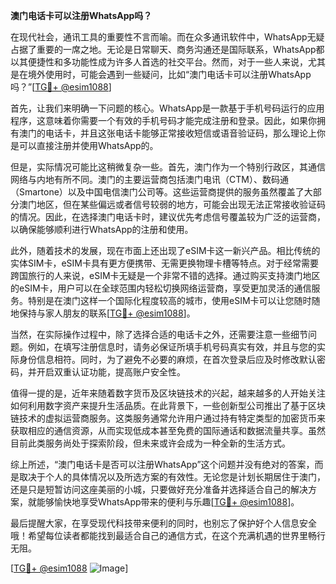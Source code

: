 **澳门电话卡可以注册WhatsApp吗？**

在现代社会，通讯工具的重要性不言而喻。而在众多通讯软件中，WhatsApp无疑占据了重要的一席之地。无论是日常聊天、商务沟通还是国际联系，WhatsApp都以其便捷性和多功能性成为许多人首选的社交平台。然而，对于一些人来说，尤其是在境外使用时，可能会遇到一些疑问，比如“澳门电话卡可以注册WhatsApp吗？”[[TG💪+ @esim1088](https://t.me/s/esim1088)]

首先，让我们来明确一下问题的核心。WhatsApp是一款基于手机号码运行的应用程序，这意味着你需要一个有效的手机号码才能完成注册和登录。因此，如果你拥有澳门的电话卡，并且这张电话卡能够正常接收短信或语音验证码，那么理论上你是可以直接注册并使用WhatsApp的。

但是，实际情况可能比这稍微复杂一些。首先，澳门作为一个特别行政区，其通信网络与内地有所不同。澳门的主要运营商包括澳门电讯（CTM）、数码通（Smartone）以及中国电信澳门公司等。这些运营商提供的服务虽然覆盖了大部分澳门地区，但在某些偏远或者信号较弱的地方，可能会出现无法正常接收验证码的情况。因此，在选择澳门电话卡时，建议优先考虑信号覆盖较为广泛的运营商，以确保能够顺利进行WhatsApp的注册和使用。

此外，随着技术的发展，现在市面上还出现了eSIM卡这一新兴产品。相比传统的实体SIM卡，eSIM卡具有更方便携带、无需更换物理卡槽等特点。对于经常需要跨国旅行的人来说，eSIM卡无疑是一个非常不错的选择。通过购买支持澳门地区的eSIM卡，用户可以在全球范围内轻松切换网络运营商，享受更加灵活的通信服务。特别是在澳门这样一个国际化程度较高的城市，使用eSIM卡可以让您随时随地保持与家人朋友的联系[[TG💪+ @esim1088](https://t.me/s/esim1088)]。

当然，在实际操作过程中，除了选择合适的电话卡之外，还需要注意一些细节问题。例如，在填写注册信息时，请务必保证所填手机号码真实有效，并且与您的实际身份信息相符。同时，为了避免不必要的麻烦，在首次登录后应及时修改默认密码，并开启双重认证功能，提高账户安全性。

值得一提的是，近年来随着数字货币及区块链技术的兴起，越来越多的人开始关注如何利用数字资产来提升生活品质。在此背景下，一些创新型公司推出了基于区块链技术的虚拟运营商服务。这类服务通常允许用户通过持有特定类型的加密货币来获取相应的通信资源，从而实现低成本甚至免费的国际通话和数据流量共享。虽然目前此类服务尚处于探索阶段，但未来或许会成为一种全新的生活方式。

综上所述，“澳门电话卡是否可以注册WhatsApp”这个问题并没有绝对的答案，而是取决于个人的具体情况以及所选方案的有效性。无论您是计划长期居住于澳门，还是只是短暂访问这座美丽的小城，只要做好充分准备并选择适合自己的解决方案，就能够愉快地享受WhatsApp带来的便利与乐趣[[TG💪+ @esim1088](https://t.me/s/esim1088)]。

最后提醒大家，在享受现代科技带来便利的同时，也别忘了保护好个人信息安全哦！希望每位读者都能找到最适合自己的通信方式，在这个充满机遇的世界里畅行无阻。

[[TG💪+ @esim1088](https://t.me/s/esim1088) ![Image](https://i.postimg.cc/4NQfJmqS/Snipaste-2025-05-13-00-14-12.png)]